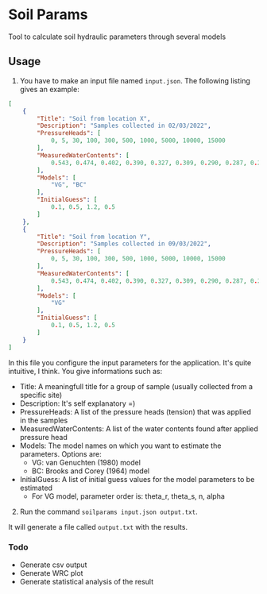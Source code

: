 # Soil Params

Tool to calculate soil hydraulic parameters through several models

## Usage

1. You have to make an input file named `input.json`. The following listing gives an example:

```json
[
    {
        "Title": "Soil from location X",
        "Description": "Samples collected in 02/03/2022",
        "PressureHeads": [
            0, 5, 30, 100, 300, 500, 1000, 5000, 10000, 15000
        ],
        "MeasuredWaterContents": [
            0.543, 0.474, 0.402, 0.390, 0.327, 0.309, 0.290, 0.287, 0.286, 0.280
        ],
        "Models": [
            "VG", "BC"
        ],
        "InitialGuess": [
            0.1, 0.5, 1.2, 0.5
        ]
    },
    {
        "Title": "Soil from location Y",
        "Description": "Samples collected in 09/03/2022",
        "PressureHeads": [
            0, 5, 30, 100, 300, 500, 1000, 5000, 10000, 15000
        ],
        "MeasuredWaterContents": [
            0.543, 0.474, 0.402, 0.390, 0.327, 0.309, 0.290, 0.287, 0.286, 0.280
        ],
        "Models": [
            "VG"
        ],
        "InitialGuess": [
            0.1, 0.5, 1.2, 0.5
        ]
    }
]
```

In this file you configure the input parameters for the application. It's quite intuitive, I think. You give informations such as:

- Title: A meaningfull title for a group of sample (usually collected from a specific site)
- Description: It's self explanatory =)
- PressureHeads: A list of the pressure heads (tension) that was applied in the samples
- MeasuredWaterContents: A list of the water contents found after applied pressure head
- Models: The model names on which you want to estimate the parameters. Options are:
  - VG: van Genuchten (1980) model
  - BC: Brooks and Corey (1964) model
- InitialGuess: A list of initial guess values for the model parameters to be estimated
  - For VG model, parameter order is: theta_r, theta_s, n, alpha

2. Run the command `soilparams input.json output.txt`.

It will generate a file called `output.txt` with the results.

### Todo

- Generate csv output
- Generate WRC plot
- Generate statistical analysis of the result

